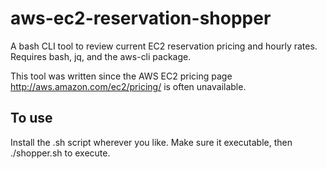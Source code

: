 # aws-ec2-reservation-shopper
A bash CLI tool to review current EC2 reservation pricing and hourly rates.
Requires bash, jq, and the aws-cli package.

This tool was written since the AWS EC2 pricing page http://aws.amazon.com/ec2/pricing/ is often unavailable.

## To use
Install the .sh script wherever you like. Make sure it executable, then ./shopper.sh to execute.
